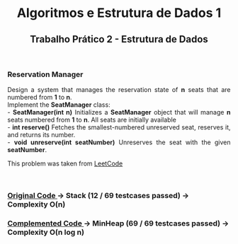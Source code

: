 <h1 align="center"> Algoritmos e Estrutura de Dados 1 </h1>
<h2 align="center"> Trabalho Prático 2 - Estrutura de Dados </h2>
<br>

<h3 align="justify"> Reservation Manager</h3>

<p align="justify">
Design a system that manages the reservation state of <b>n</b> seats that are numbered from <b>1</b> to <b>n</b>.
<br>
Implement the <b>SeatManager</b> class:
<br>
- <b>SeatManager(int n)</b> Initializes a <b>SeatManager</b> object that will manage <b>n</b> seats numbered from <b>1</b> to <b>n</b>. All seats are initially available<br>
- <b>int reserve()</b> Fetches the smallest-numbered unreserved seat, reserves it, and returns its number.<br>
- <b>void unreserve(int seatNumber)</b> Unreserves the seat with the given <b>seatNumber</b>.<br>


This problem was taken from <a href=https://leetcode.com/problems/seat-reservation-manager/description/ >LeetCode</a>
</p>

<br>

<h3>
<a href="https://github.com/Brendler17/AED1/blob/main/TrabalhosPráticos/Trabalho2/src/main.c">
Original Code
</a>
-> Stack (12 / 69 testcases passed)
-> Complexity O(n)
</h3>

<h3>
<a href="https://github.com/Brendler17/AED1/blob/main/TrabalhosPráticos/Trabalho2/src/newMain.c">
Complemented Code 
</a>
-> MinHeap (69 / 69 testcases passed)
-> Complexity O(n log n)
</h3>